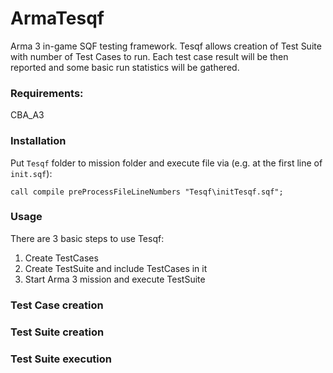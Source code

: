 # ArmaTesqf
Arma 3 in-game SQF testing framework.
Tesqf allows creation of Test Suite with number of Test Cases to run. Each test case result will be then reported and some basic run statistics will be gathered. 

### Requirements:
CBA_A3


### Installation
Put `Tesqf` folder to mission folder and execute file via (e.g. at the first line of `init.sqf`):
```sqf
call compile preProcessFileLineNumbers "Tesqf\initTesqf.sqf";
```

### Usage
There are 3 basic steps to use Tesqf:
1. Create TestCases
2. Create TestSuite and include TestCases in it 
3. Start Arma 3 mission and execute TestSuite 

### Test Case creation

### Test Suite creation 

### Test Suite execution
